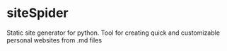# siteSpider
Static site generator for python. Tool for creating quick and customizable personal websites from .md files
